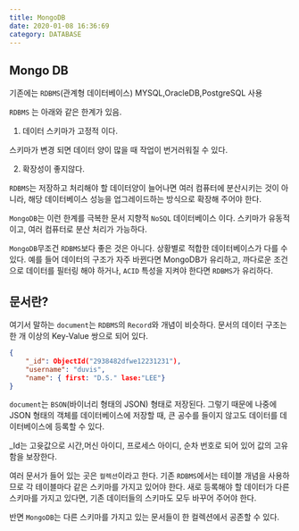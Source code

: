 ```yaml
---
title: MongoDB
date: 2020-01-08 16:36:69
category: DATABASE
---
```


## Mongo DB

기존에는 `RDBMS`(관계형 데이터베이스) MYSQL,OracleDB,PostgreSQL 사용

`RDBMS` 는 아래와 같은 한계가 있음.

1. 데이터 스키마가 고정적 이다.

스키마가 변경 되면 데이터 양이 많을 때 작업이 번거러워질 수 있다.

2. 확장성이 좋지않다.

`RDBMS`는 저장하고 처리해야 할 데이터양이 늘어나면 여러 컴퓨터에 분산시키는 것이 아니라,
해당 데이터베이스 성능을 업그레이드하는 방식으로 확장해 주어야 한다.

`MongoDB`는 이런 한계를 극복한 문서 지향적 `NoSQL` 데이터베이스 이다.
스키마가 유동적이고, 여러 컴퓨터로 분산 처리가 가능하다.

`MongoDB`무조건 `RDBMS`보다 좋은 것은 아니다.
상황별로 적합한 데이터베이스가 다를 수 있다.
예를 들어 데이터의 구조가 자주 바뀐다면 MongoDB가 유리하고, 까다로운 조건으로 데이터를 필터링 해야 하거나,
`ACID` 특성을 지켜야 한다면 `RDBMS`가 유리하다.

## 문서란?

여기서 말하는 `document`는 `RDBMS`의 `Record`와 개념이 비슷하다. 문서의 데이터 구조는 한 개 이상의 Key-Value 쌍으로 되어 있다.

```json
{
    "_id": ObjectId("2938482dfwe12231231"),
    "username": "duvis",
    "name": { first: "D.S." lase:"LEE"}
}
```

`document`는 `BSON`(바이너리 형태의 JSON) 형태로 저장된다. 그렇기 때문에 나중에 JSON 형태의 객체를 데이터베이스에 저장할 때,
큰 공수를 들이지 않고도 데이터를 데이터베이스에 등록할 수 있다.

_Id는 고윳값으로 시간,머신 아이디, 프로세스 아이디, 순차 번호로 되어 있어 값의 고유함을 보장한다.

여러 문서가 들어 있는 곳은 `컬렉션`이라고 한다. 기존 `RDBMS`에서는 테이블 개념을 사용하므로 각 테이블마다 같은 스키마를 가지고 있어야 한다.
새로 등록해야 할 데이터가 다른 스키마를 가지고 있다면, 기존 데이터들의 스키마도 모두 바꾸어 주어야 한다.

반면 `MongoDB`는 다른 스키마를 가지고 있는 문서들이 한 컬렉션에서 공존할 수 있다.


